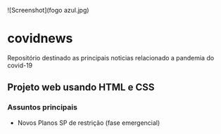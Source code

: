 ![Screenshot](fogo azul.jpg)

# covidnews
Repositório destinado as principais noticias relacionado a pandemia do covid-19

## Projeto web usando HTML e CSS

### Assuntos principais
- Novos Planos SP de restrição (fase emergencial)
